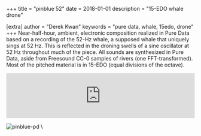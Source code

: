 +++
title = "pinblue 52"
date = 2018-01-01
description = "15-EDO whale drone"

[extra]
author = "Derek Kwan"
keywords = "pure data, whale, 15edo, drone"
+++
Near-half-hour, ambient, electronic composition realized in Pure Data based on a recording of the 52-Hz whale, a supposed whale that uniquely sings at 52 Hz. This is reflected in the droning swells of a sine oscillator at 52 Hz throughout much of the piece. All sounds are synthesized in Pure Data, aside from Freesound CC-0 samples of rivers (one FFT-transformed). Most of the pitched material is in 15-EDO (equal divisions of the octave).

<iframe style="border: 0; width: 100%; height: 120px;" src="https://bandcamp.com/EmbeddedPlayer/track=374593208/size=large/bgcol=ffffff/linkcol=0687f5/tracklist=false/artwork=small/transparent=true/" seamless><a href="http://derekxkwan.bandcamp.com/track/pinblue-52">pinblue 52 by Derek Kwan</a></iframe>
	
![pinblue-pd](/images/music/pinblue-pdsm.jpg) \

